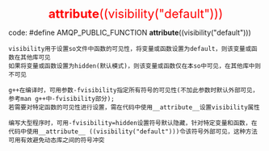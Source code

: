 <font color=#FF0000 size=5> <p align="center">__attribute__((visibility("default")))</p></font>

code: #define AMQP_PUBLIC_FUNCTION __attribute__((visibility("default")))
```
visibility用于设置so文件中函数的可见性，将变量或函数设置为default，则该变量或函数在其他库可见
如果将变量或函数设置为hidden(默认模式)，则该变量或函数仅在本so中可见，在其他库中则不可见

g++在编译时，可用参数-fvisibility指定所有符号的可见性(不加此参数时默认外部可见，参考man g++中-fvisibility部分);
若需要对特定函数的可见性进行设置，需在代码中使用__attribute__设置visibility属性

编写大型程序时，可用-fvisibility=hidden设置符号默认隐藏，针对特定变量和函数，在代码中使用__attribute__ ((visibility("default")))令该符号外部可见，这种方法可用有效避免动态库之间的符号冲突
```
